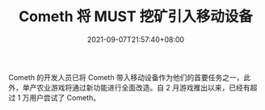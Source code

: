﻿---
title: "Cometh 将 MUST 挖矿引入移动设备"
date: 2021-09-07T21:57:40+08:00
lastmod: 2021-09-07T16:45:40+08:00
draft: false
authors: ["Edgar"]
description: "Cometh 的开发人员已将 Cometh 带入移动设备作为他们的首要任务之一，此外，单产农业游戏将通过新功能进行全面改造。自 2 月游戏推出以来，已经有超过 1 万用户尝试了 Cometh。"
featuredImage: "cometh-bringing-must-mining-to-mobile-devices.png"
tags: ["Strategy Game","策略游戏","Play to Earn"]
categories: ["news"]
news: ["策略游戏"]
weight: 
lightgallery: true
pinned: false
recommend: false
recommend1: false
---

Cometh 的开发人员已将 Cometh 带入移动设备作为他们的首要任务之一，此外，单产农业游戏将通过新功能进行全面改造。自 2 月游戏推出以来，已经有超过 1 万用户尝试了 Cometh。

<!--more-->

